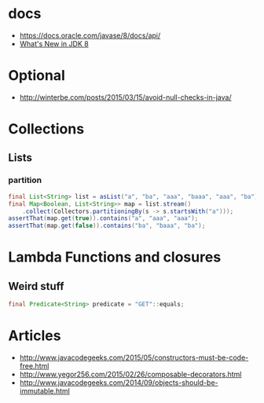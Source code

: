 # docs

* https://docs.oracle.com/javase/8/docs/api/
* [What's New in JDK 8](http://www.oracle.com/technetwork/java/javase/8-whats-new-2157071.html)

# Optional
* http://winterbe.com/posts/2015/03/15/avoid-null-checks-in-java/

# Collections

## Lists

### partition

```java
final List<String> list = asList("a", "ba", "aaa", "baaa", "aaa", "ba");
final Map<Boolean, List<String>> map = list.stream()
    .collect(Collectors.partitioningBy(s -> s.startsWith("a")));
assertThat(map.get(true)).contains("a", "aaa", "aaa");
assertThat(map.get(false)).contains("ba", "baaa", "ba");
```

# Lambda Functions and closures
## Weird stuff

```java
final Predicate<String> predicate = "GET"::equals;
```

# Articles
* http://www.javacodegeeks.com/2015/05/constructors-must-be-code-free.html
* http://www.yegor256.com/2015/02/26/composable-decorators.html
* http://www.javacodegeeks.com/2014/09/objects-should-be-immutable.html
